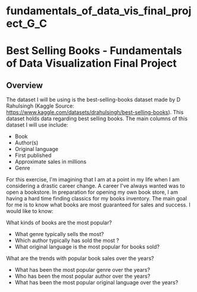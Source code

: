# fundamentals_of_data_vis_final_project_G_C
# Best Selling Books - Fundamentals of Data Visualization Final Project

## Overview 
The dataset I will be using is the best-selling-books dataset made by D Rahulsingh (Kaggle Source: https://www.kaggle.com/datasets/drahulsingh/best-selling-books). 
This dataset holds data regarding best selling books. The main columns of this dataset I will use include:
* Book                             
* Author(s)                         
* Original language                
* First published                   
* Approximate sales in millions    
* Genre
   
For this exercise, I'm imagining that I am at a point in my life when I am considering a drastic career change. A career I've always wanted was to open a bookstore. In preparation for opening my own book store, I am having a hard time finding classics for my books inventory. The main goal for me is to know what books are most guaranteed for sales and success. I would like to know:

What kinds of books are the most popular?
* What genre typically sells the most?
* Which author typically has sold the most ?
* What original language is the most popular for books sold?

What are the trends with popular book sales over the years?
* What has been the most popular genre over the years?
* Who has been the most popular author over the years?
* What has been the most popular original language over the years?

